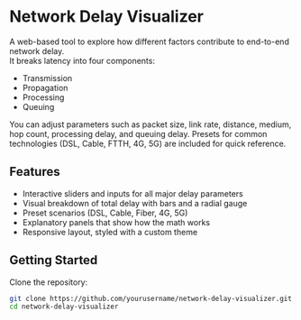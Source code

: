 # Network Delay Visualizer

A web-based tool to explore how different factors contribute to end-to-end network delay.  
It breaks latency into four components:

- Transmission
- Propagation
- Processing
- Queuing

You can adjust parameters such as packet size, link rate, distance, medium, hop count, processing delay, and queuing delay. Presets for common technologies (DSL, Cable, FTTH, 4G, 5G) are included for quick reference.

## Features

- Interactive sliders and inputs for all major delay parameters
- Visual breakdown of total delay with bars and a radial gauge
- Preset scenarios (DSL, Cable, Fiber, 4G, 5G)
- Explanatory panels that show how the math works
- Responsive layout, styled with a custom theme

## Getting Started

Clone the repository:

```bash
git clone https://github.com/yourusername/network-delay-visualizer.git
cd network-delay-visualizer
